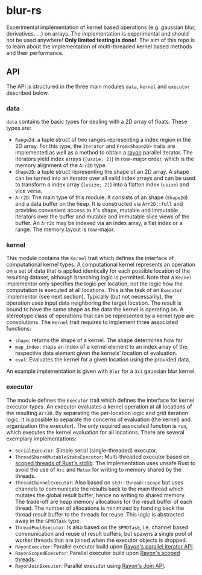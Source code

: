 # blur-rs

Experimental implementation of kernel based operations (e.g. gaussian blur, derivatives, ...) on arrays.
The implementation is experimental and should not be used anywhere! **Only limited testing is done!**.
The aim of this repo is to learn about the implementation of multi-threaded kernel based methods and their performance.

## API
The API is structured in the three main modules `data`, `kernel` and `executor` described below.

### data
`data` contains the basic types for dealing with a 2D array of floats. These types are:
- `Range2d`: a tuple struct of two ranges representing a index region in the 2D array. For this type, the `Iterator` and `From<Shape2D>` traits are implemented as well as a method to obtain a [rayon](https://docs.rs/rayon/latest/rayon/) parallel iterator. The iterators yield index arrays (`[uszie; 2]`) in row-major order, which is the memory alignment of the `Arr2D` type.
- `Shape2D`: a tuple struct representing the shape of an 2D array. A shape can be turned into an iterator over all valid index arrays and can be used to transform a index array (`[usize; 2]`) into a flatten index (`usize`) and vice versa.
- `Arr2D`: The main type of this module. It consists of an shape (`Shape2d`) and a data buffer on the heap. It is constructed via `Arr2D::full` and provides convenient access to it's shape, mutable and immutable iterators over the buffer and mutable and immutable slice views of the buffer. An `Arr2d` may be indexed via an index array, a flat index or a range. The memory layout is row-major.

### kernel
This module contains the `Kernel` trait which defines the interface of computational kernel types. 
A computational kernel represents an operation on a set of data that is applied identically for each possible location of the resulting dataset, although branching logic is permitted.
Note that a `Kernel` implementor only specifies the logic per location, not the logic how the computation is executed at all locations. This is the task of an `Executor` implementor (see next section).
Typically (but not necessarily), the operation uses input data neighboring the target location.
The result is bound to have the same shape as the data the kernel is operating on. 
A stereotype class of operations that can be represented by a kernel type are convolutions.
The `Kernel` trait requires to implement three associated functions:
- `shape`: returns the shape of a kernel. The shape determines how far 
- `map_index`: maps an index of a kernel element to an index array of the respective data element given the kernels' location of evaluation.
- `eval`: Evaluates the kernel for a given location using the provided data.

An example implementation is given with `Blur` for a `3x3` gaussian blur kernel.

### executor
The module defines the `Executor` trait which defines the interface for kernel executor types.
An executor evaluates a kernel operation at all locations of the resulting `Arr2D`.
By separating the per-location logic and grid iteration logic, it is possible to separate the concerns of evaluation (the kernel) and organization (the executor).
The only required associated function is `run`, which executes the kernel evaluation for all locations.
There are several exemplary implementations:
- `SerialExecutor`: Simple serial (single-threaded) executor.
- `ThreadSharedMutableStateExecutor`: Multi-threaded executor based on [scoped threads of Rust's stdlib](https://doc.rust-lang.org/nightly/std/thread/fn.scope.html). The implementation uses unsafe Rust to avoid the use of `Arc` and `Mutex` for writing to memory shared by the threads.
- `ThreadChannelExecutor`: Also based on `std::thread::scope` but uses channels to communicate the results back to the main thread which mutates the global result buffer, hence no writing to shared memory. The trade-off are heap memory allocations for the result buffer of each thread. The number of allocations is minimized by handing back the thread result buffer to the threads for reuse. This logic is abstracted away in the `SPMDTask` type.
- `ThreadPoolExecutor`: Is also based on the `SPMDTask`, i.e. channel based communication and reuse of result buffers, but spawns a single pool of worker threads that are joined when the executor objects is dropped.
- `RayonExecutor`: Parallel executor build upon [Rayon's parallel iterator API](https://docs.rs/rayon/latest/rayon/iter/index.html).
- `RayonScopedExecutor`: Parallel executor build upon [Rayon's scoped threads](https://docs.rs/rayon/latest/rayon/fn.scope.html).
- `RayonJoinExecutor`: Parallel executor using [Rayon's Join API](https://docs.rs/rayon/latest/rayon/fn.join.html).